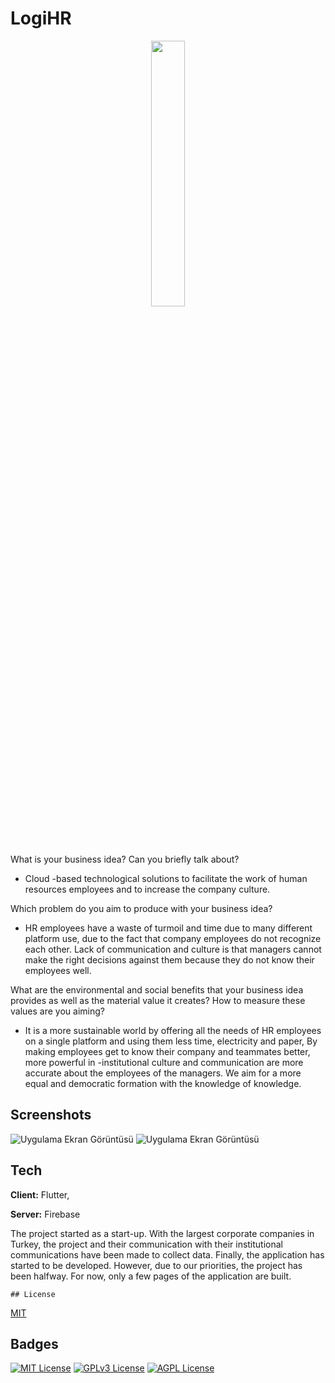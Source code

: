 
# LogiHR

<p align="center" width="100%">
    <img width="33%" src="https://i.hizliresim.com/ahvypc0.png">
</p>

What is your business idea? Can you briefly talk about?
 - Cloud -based technological solutions to facilitate the work of human resources employees and to increase the company culture.
 
 Which problem do you aim to produce with your business idea?
 - HR employees have a waste of turmoil and time due to many different platform use, due to the fact that company employees do not recognize each other.
Lack of communication and culture is that managers cannot make the right decisions against them because they do not know their employees well.

What are the environmental and social benefits that your business idea provides as well as the material value it creates? How to measure these values
are you aiming?

- It is a more sustainable world by offering all the needs of HR employees on a single platform and using them less time, electricity and paper,
By making employees get to know their company and teammates better, more powerful in -institutional culture and communication are more accurate about the employees of the managers.
We aim for a more equal and democratic formation with the knowledge of knowledge.


    
## Screenshots

![Uygulama Ekran Görüntüsü](https://i.hizliresim.com/csnxepo.jpg
)
![Uygulama Ekran Görüntüsü](https://i.hizliresim.com/95lis9e.jpg
)


  
## Tech

**Client:** Flutter,

**Server:** Firebase



  The project started as a start-up. With the largest corporate companies in Turkey, the project and their communication with their institutional communications have been made to collect data. Finally, the application has started to be developed. However, due to our priorities, the project has been halfway. For now, only a few pages of the application are built.
  
    ## License

[MIT](https://choosealicense.com/licenses/mit/)

  
## Badges



[![MIT License](https://img.shields.io/badge/License-MIT-green.svg)](https://choosealicense.com/licenses/mit/)
[![GPLv3 License](https://img.shields.io/badge/License-GPL%20v3-yellow.svg)](https://opensource.org/licenses/)
[![AGPL License](https://img.shields.io/badge/license-AGPL-blue.svg)](http://www.gnu.org/licenses/agpl-3.0)
